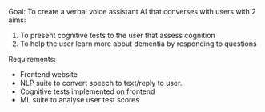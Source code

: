 Goal:
To create a verbal voice assistant AI that converses with users with 2 aims:
1. To present cognitive tests to the user that assess cognition
2. To help the user learn more about dementia by responding to questions

Requirements:
- Frontend website
- NLP suite to convert speech to text/reply to user. 
- Cognitive tests implemented on frontend
- ML suite to analyse user test scores
